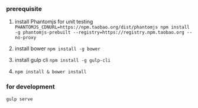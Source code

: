

### prerequisite
1. install Phantomjs for unit testing 
`PHANTOMJS_CDNURL=https://npm.taobao.org/dist/phantomjs npm install -g phantomjs-prebuilt --registry=https://registry.npm.taobao.org --no-proxy
`

2. install bower
`npm install -g bower`

3. install gulp cli
`npm install -g gulp-cli`

4. `npm install & bower install`

### for development
`gulp serve`
